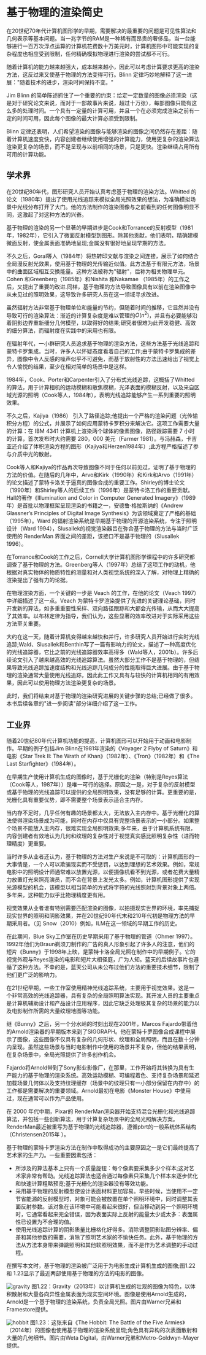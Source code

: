 # 基于物理的渲染简史

在20世纪70年代计算机图形学的早期，需要解决的最重要的问题是可见性算法和几何表示等基本问题。当一兆字节的RAM是一种稀有而昂贵的奢侈品，当一台能够进行一百万次浮点运算的计算机花费数十万美元时，计算机图形中可能实现的复杂程度也相应受到限制，任何精确模拟物理进行渲染的尝试都不可行。

随着计算机的能力越来越强大，成本越来越小，因此可以考虑计算要求更高的渲染方法，这反过来又使基于物理的方法变得可行。Blinn 定律巧妙地解释了这一进展："随着技术的进步，渲染时间保持不变。"

Jim Blinn 的简单陈述抓住了一个重要的约束：给定一定数量的图像必须渲染（这是对于研究论文来说，而对于一部故事片来说，超过十万张），每部图像只能有这么多的处理时间。一个具有一定量的计算可用，并且一个在必须完成渲染之前有一定的时间可用，因此每个图像的最大计算必须受到限制。

Blinn 定律还表明，人们希望渲染的图像与能够渲染的图像之间仍然存在差距：随着计算机速度变快，内容创建者继续使用增强的计算能力，使用更复杂的渲染算法渲染更复杂的场景，而不是呈现与以前相同的场景，只是更快。渲染继续占用所有可用的计算功能。

## 学术界
在20世纪80年代，图形研究人员开始认真考虑基于物理的渲染方法。Whitted 的论文（1980年）提出了使用光线追踪来模拟全局光照效果的想法，为准确模拟场景中光线分布打开了大门。他的方法制作的渲染图像与之前看到的任何图像明显不同，这激起了对这种方法的兴奋。

基于物理的渲染的另一个显著的早期进步是Cook和Torrance的反射模型（1981年，1982年），它引入了微面反射模型到图形。除其他贡献，他们表明，精确建模微面反射，使金属表面准确地呈现;金属没有很好地呈现早期的方法。

不久之后，Goral等人（1984年）将热转印文献与渲染之间连接，展示了如何结合全局漫反射光效果，使用基于物理的光传输近似值。此方法基于有限元方法，场景中的曲面区域相互交换能量。这种方法被称为"辐射"，后称为相关物理单元。Cohen 和Greenberg（1985年）和Nishita 和Nakamae （1985年）的工作之后，又提出了重要的改进.同样，基于物理的方法导致图像具有以前在渲染图像中从未见过的照明效果，这导致许多研究人员在这一领域寻求改进。

虽然辐射方法非常基于物理单位和能量的节约，但随着时间的推移，它显然并没有导致可行的渲染算法：渐近的计算复杂度是难以管理的$O(n^2)$，并且有必要能够沿着阴影边界重新细分几何模型，以取得好的结果;研究者很难为此开发稳健、高效的细分算法，而辐射度在实践中的采用也有限。

在辐射年代，一小群研究人员追求基于物理的渲染方法，这些方法基于光线追踪和蒙特卡罗集成。当时，许多人以怀疑态度看着自己的工作;由于蒙特卡罗集成的差异，图像中令人反感的噪声似乎不可避免，而基于放射性的方法迅速给出了视觉上令人愉悦的结果，至少在相对简单的场景中是这样。

1984年，Cook、Porter和Carpenter引入了分布式光线追踪，这概括了Whitted的算法，用于计算相机的运动模糊和散焦模糊，光泽表面的模糊反射，以及来自区域光源的照明（Cook等人，1984年），表明光线追踪能够产生一系列重要的照明效果。

不久之后，Kajiya（1986） 引入了路径追踪;他提出一个严格的渲染问题（光传输积分方程）的公式，并展示了如何应用蒙特卡罗积分来解决它。这项工作需要大量的计算：在 IBM 4341 计算机上渲染两个球体的像素图像，路径跟踪需要 7 小时的计算，首次发布时大约需要 280，000 美元（Farmer 1981）。与冯赫森，卡吉亚还介绍了体积渲染方程的图形（Kajiya和Herzen1984年）;此方程严格描述了参与介质中光的散射。

Cook等人和Kajiya的作品再次导致图像不同于任何以前见过，证明了基于物理的方法的价值。在随后的几年中，Arvo和Kirk（1990年）和Kirk和Arvo（1991年）的论文描述了蒙特卡洛关于逼真的图像合成的重要工作。Shirley的博士论文（1990年）和Shirley等人的后续工作（1996年）是蒙特卡洛工作的重要贡献。Hall的著作《Illumination and Color in Computer Generated Imagery》（1989年）是首批以物理框架呈现渲染的书籍之一，安德鲁·格拉斯纳的《Andrew Glassner’s Principles of Digital Image Synthesis》为该领域奠定了严格的基础（1995年）。Ward 的辐射渲染系统是早期基于物理的开源渲染系统，专注于照明设计（Ward 1994），Slusallek的视觉渲染器旨在弥合基于物理的方法与当时广泛使用的 RenderMan 界面之间的差距，该接口不是基于物理的（Slusallek 1996）。

在Torrance和Cook的工作之后，Cornell大学计算机图形学课程中的许多研究都调查了基于物理的方法。Greenberg等人（1997年）总结了这项工作的动机，他根据对真实物体的物质特性的测量和对人类视觉系统的深入了解，对物理上精确的渲染提出了强有力的论据。

在物理渲染方面，一个关键的一步是 Veach 的工作，在他的论文（Veach 1997）中详细描述了这一点。Veach 为蒙特卡罗渲染提供了先进的关键理论基础，同时开发新的算法，如多重重要性采样、双向路径跟踪和大都会光传输，从而大大提高了其效率。以布林定律为指导，我们认为，这些显著的效率改进对于实际采用这些方法至关重要。

大约在这一天，随着计算机变得越来越快和并行，许多研究人员开始进行实时光线追踪;Wald、Slusallek和Benthin写了一篇有影响力的论文，描述了一种高度优化的光线追踪器，它比之前的光线追踪器效率高得多（Wald等人，2001b）。许多后续论文引入了越来越高效的光线追踪算法。虽然大部分工作不是基于物理的，但结果导致光线追踪加速度结构和光线追踪几何成分的性能取得巨大进展。由于基于物理的渲染通常大量使用光线追踪，因此此工作又具有与较快的计算机相同的有用效果，因此可以使用物理方法渲染更复杂的场景。

此时，我们将结束对基于物理的渲染研究进展的关键步骤的总结;已经做了很多。本书后续各章的"进一步阅读"部分详细介绍了这一工作。

## 工业界
随着20世纪80年代计算机功能的提高，计算机图形可以开始用于动画和电影制作。早期的例子包括Jim Blinn在1981年渲染的《Voyager 2 Flyby of Saturn》和电影《Star Trek II: The Wrath of Khan》（1982年）、《Tron》（1982年）和《The Last Starfighter》（1984年）。

在早期生产使用计算机生成的图像时，基于光栅化的渲染（特别是Reyes算法（Cook等人，1987年））是唯一可行的选择。原因之一是，对于复杂的反射模型或基于物理的光线追踪可以提供的全局照明效果，没有足够的计算。更重要的是，光栅化具有重要优势，即不需要整个场景表示适合主内存。

当内存不足时，几乎任何有趣的场景都太大，无法放入主内存中。基于光栅化的算法使得渲染场景成为可能，同时在内存中仅具有完整场景表示的一小部分。如果整个场景不能放入主内存，很难实现全局照明效果;多年来，由于计算机系统有限，内容创建者有效地认为几何和纹理的复杂性对于视觉真实感比照明复杂性（进而物理精度）更重要。

当时许多从业者还认为，基于物理的方法对生产来说是不可取的：计算机图形的一大事情是，一个人可以欺骗现实而不受惩罚，以达到理想的艺术效果。例如，常规电影中的照明设计师通常难以放置光源，以便摄像机看不到光源，或者花费大量精力放置灯光来照亮演员，而不会在背景上发光太多。例如，计算机图形提供了实现光源模型的机会，该模型以相当简单的方式将字符的光线照射到背景对象上两倍。多年来，这种能力似乎比物理精度更有用。

视觉效果从业者谁有特别需要匹配渲染的图像，以拍摄现实世界的环境，率先捕捉现实世界的照明和阴影效果，并在20世纪90年代末和210年代初是物理方法的早期采用者。（见 Snow（2010）例如，ILM在这一领域的早期工作的历史。

在此期间，Blue Sky工作室在历史早期采用了基于物理的管道（Ohmer 1997）。1992年他们为Braun剃须刀制作的广告的真人形象引起了许多人的注意，他们的短片《Bunny》于1998年上映，是蒙特卡洛全局光照在制作中的早期例子。它的视觉外观与Reyes渲染的电影和短片大相径庭，广为人知。蓝天的后续故事片也遵循了这种方法。不幸的是，蓝天公司从未公布过他们方法的重要技术细节，限制了他们更广泛的影响力。

在21世纪早期，一些工作室使用精神光线追踪系统，主要用于视觉效果。这是一个非常高效的光线追踪器，具有复杂的全局照明算法实现。其开发人员的主要重点是计算机辅助设计和产品设计应用程序，因此它缺乏处理极其复杂的场景的能力以及电影制作所需的大量纹理地图等功能。

继《Bunny》之后，另一个分水岭的时刻出现在2001年，Marcos Fajardo带着他的Arnold渲染器的早期版本来到了SIGGRAPH。他在蒙特卡罗图像合成课程中展示了图像，这些图像不仅具有复杂的几何形状、纹理和全局照明，而且在数十分钟内呈现。虽然这些场景与当时电影制作中使用的场景并不复杂，但他的结果表明，在复杂场景中，全局光照提供了许多创作机会。

Fajardo将Arnold带到了Sony影业影像厂，在那里，工作开始将其转换为具有生产能力的基于物理的渲染系统。高效运动模糊、可编程着色、支持复杂场景和延迟加载场景几何体以及支持纹理缓存（场景中的纹理只有一小部分保留在内存中）的工作都是需要解决的重要领域。Arnold最初在电影《Monster House》中使用过，现在通常可以作为产品使用。

在 2000 年代中期，Pixar的 RenderMan渲染器开始支持混合光栅化和光线追踪算法，并包括一些创新算法，用于计算复杂场景中的全局光照解决方案。RenderMan最近被重写为基于物理的光线追踪器，遵循pbrt的一般系统体系结构（Christensen2015年 ）。

基于物理的蒙特卡罗渲染方法在制作中取得成功的主要原因之一是它们最终提高了艺术家的生产力。一些重要因素包括：
* 所涉及的算法基本上只有一个质量旋钮：每个像素要采集多少个样本;这对艺术家非常有帮助。光线追踪算法也适合通过每像素只采集几个样本来逐步优化和快速计算粗略预览;基于光栅化的渲染器没有等效功能。
* 采用基于物理的反射模型使设计表面材料更加容易。早些时候，当使用不一定节省能源的反射模型时，对象可能会被放置在单个照明环境中，同时调整其表面反射参数。该对象在该环境中可能看起来很好，但当移动到另一个照明环境时，它通常看起来完全错误，因为表面实际上反射的能量太少或太多：表面属性已设置为不合理的值。
* 使用光线追踪计算的阴影质量比栅格化好得多。消除调整阴影贴图分辨率、偏差和其他参数的需要，消除了照明艺术家的不愉快任务。此外，基于物理的方法从方法本身带来弹跳照明和其他软照明效果，而不是作为艺术调整的手动过程。

在撰写本文时，基于物理的渲染被广泛用于为电影生成计算机生成的图像;图1.22 和 1.23显示了最近两部使用基于物理的方法的电影的图像。

![gravity](https://www.pbr-book.org/3ed-2018/Introduction/gravity.png)
图1.22：Gravity（2013年）以计算机生成的壮观的图像为特色，以体积散射和大量各向异性金属表面为现实空间环境。图像是使用Arnold生成的，Arnold是一个基于物理的渲染系统，负责全局光照。图片由Warner兄弟和Framestore提供。

![hobbit](https://www.pbr-book.org/3ed-2018/Introduction/hobbit.png)
图1.23：这张来自《The Hobbit: The Battle of the Five Armies》（2014年）的图像也使用基于物理的渲染系统呈现;角色具有异构的次表面散射和大量的几何细节。图片由Weta Digital，由Warner兄弟和Metro-Goldwyn-Mayer提供。
